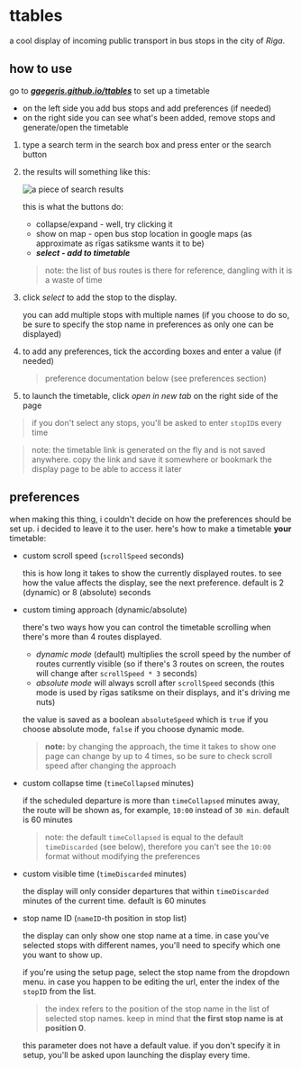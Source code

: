 # ttables

a cool display of incoming public transport in bus stops in the city of *Riga*.

## how to use

go to ***[ggegeris.github.io/ttables](ggegeris.github.io/ttables)*** to set up a timetable

* on the left side you add bus stops and add preferences (if needed)
* on the right side you can see what's been added, remove stops and generate/open the timetable

1. type a search term in the search box and press enter or the search button
2. the results will something like this: 

    ![a piece of search results](https://ggegeris.github.io/ttables/img/search_result.png)

    this is what the buttons do:
    * collapse/expand - well, try clicking it 
    * show on map - open bus stop location in google maps (as approximate as rīgas satiksme wants it to be)
    * ***select - add to timetable***
    

    > note: the list of bus routes is there for reference, dangling with it is a waste of time

3. click *select* to add the stop to the display. 

    you can add multiple stops with multiple names (if you choose to do so, be sure to specify the stop name in preferences as only one can be displayed)

4. to add any preferences, tick the according boxes and enter a value (if needed)

    > preference documentation below (see preferences section)

5. to launch the timetable, click *open in new tab* on the right side of the page

> if you don't select any stops, you'll be asked to enter `stopID`s every time

> note: the timetable link is generated on the fly and is not saved anywhere. copy the link and save it somewhere or bookmark the display page to be able to access it later

## preferences

when making this thing, i couldn't decide on how the preferences should be set up. i decided to leave it to the user. here's how to make a timetable **your** timetable:

* custom scroll speed (`scrollSpeed` seconds)

    this is how long it takes to show the currently displayed routes. to see how the value affects the display, see the next preference. default is 2 (dynamic) or 8 (absolute) seconds

* custom timing approach (dynamic/absolute)
    
    there's two ways how you can control the timetable scrolling when there's more than 4 routes displayed.

    * *dynamic mode* (default) multiplies the scroll speed by the number of routes currently visible (so if there's 3 routes on screen, the routes will change after `scrollSpeed * 3` seconds)
    * *absolute mode* will always scroll after `scrollSpeed` seconds (this mode is used by rīgas satiksme on their displays, and it's driving me nuts)

    the value is saved as a boolean `absoluteSpeed` which is `true` if you choose absolute mode, `false` if you choose dynamic mode.

    > **note:** by changing the approach, the time it takes to show one page can change by up to 4 times, so be sure to check scroll speed after changing the approach

* custom collapse time (`timeCollapsed` minutes)

    if the scheduled departure is more than `timeCollapsed` minutes away, the route will be shown as, for example, `10:00` instead of `30 min`. default is 60 minutes

    > note: the default `timeCollapsed` is equal to the default `timeDiscarded` (see below), therefore you can't see the `10:00` format without modifying the preferences

* custom visible time (`timeDiscarded` minutes)

    the display will only consider departures that within `timeDiscarded` minutes of the current time. default is 60 minutes

* stop name ID (`nameID`-th position in stop list)

    the display can only show one stop name at a time. in case you've selected stops with different names, you'll need to specify which one you want to show up.

    if you're using the setup page, select the stop name from the dropdown menu. in case you happen to be editing the url, enter the index of the `stopID` from the list.

    > the index refers to the position of the stop name in the list of selected stop names. keep in mind that **the first stop name is at position 0**.

    this parameter does not have a default value. if you don't specify it in setup, you'll be asked upon launching the display every time.